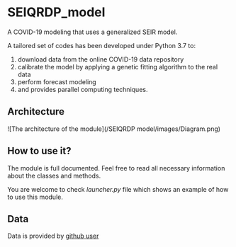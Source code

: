 # SEIQRDP_model

A COVID-19 modeling that uses a generalized SEIR model.

A tailored set of codes has been developed under Python 3.7 to:

1. download data from the online COVID-19 data repository  
2. calibrate the model by applying a genetic fitting algorithm to the real data
3. perform forecast modeling
4. and provides parallel computing techniques.
<!---
(determine the optimum fitting depth using cross-validation method)
-->

## Architecture

![The architecture of the module](/SEIQRDP model/images/Diagram.png)


## How to use it?

The module is full documented. Feel free to read all necessary information
about the classes and methods. 

You are welcome to check *launcher.py* file which shows an example of
how to use this module.

## Data

Data is provided by [github user](https://raw.githubusercontent.com/datasets/covid-19/master/data/time-series-19-covid-combined.csv)
